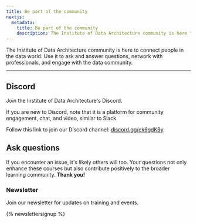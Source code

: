 ```yaml
---
title: Be part of the community
nextjs:
  metadata:
    title: Be part of the community
    description: The Institute of Data Architecture community is here to connect people in the data world. Use it to ask and answer questions, network with professionals, and engage with the data community.
---
```


The Institute of Data Architecture community is here to connect people in the data world. Use it to ask and answer questions, network with professionals, and engage with the data community.

---

## Discord

Join the Institute of Data Architecture's Discord.

If you are new to Discord, note that it is a platform for community engagement, chat, and video, similar to Slack.

Follow this link to join our Discord channel: [discord.gg/ek6gdK6y](https://discord.gg/ek6gdK6y).

## Ask questions

If you encounter an issue, it's likely others will too. Your questions not only enhance these courses but also contribute positively to the broader learning community. **Thank you!**

### Newsletter

Join our newsletter for updates on training and events.

{% newslettersignup %}
